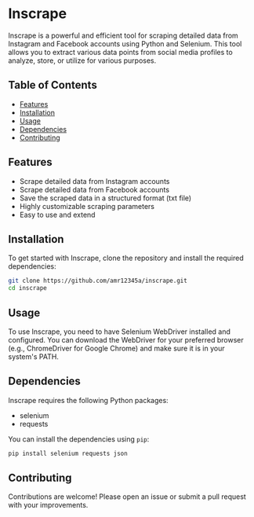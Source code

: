 
# Inscrape

Inscrape is a powerful and efficient tool for scraping detailed data from Instagram and Facebook accounts using Python and Selenium. This tool allows you to extract various data points from social media profiles to analyze, store, or utilize for various purposes.

## Table of Contents
- [Features](#features)
- [Installation](#installation)
- [Usage](#usage)
- [Dependencies](#dependencies)
- [Contributing](#contributing)

## Features #

- Scrape detailed data from Instagram accounts
- Scrape detailed data from Facebook accounts
- Save the scraped data in a structured format (txt file)
- Highly customizable scraping parameters
- Easy to use and extend

## Installation

To get started with Inscrape, clone the repository and install the required dependencies:

```bash
git clone https://github.com/amr12345a/inscrape.git
cd inscrape
```

## Usage

To use Inscrape, you need to have Selenium WebDriver installed and configured. You can download the WebDriver for your preferred browser (e.g., ChromeDriver for Google Chrome) and make sure it is in your system's PATH.

## Dependencies

Inscrape requires the following Python packages:

- selenium
- requests

You can install the dependencies using `pip`:

```bash
pip install selenium requests json
```

## Contributing

Contributions are welcome! Please open an issue or submit a pull request with your improvements.
